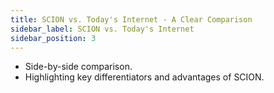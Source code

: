 ```yaml
---
title: SCION vs. Today's Internet - A Clear Comparison
sidebar_label: SCION vs. Today's Internet
sidebar_position: 3
---
```


- Side-by-side comparison.
- Highlighting key differentiators and advantages of SCION.
